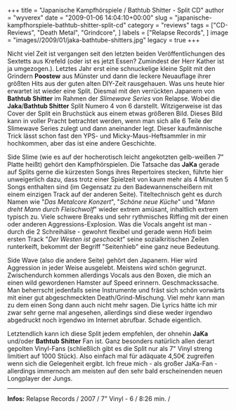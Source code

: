 +++
title = "Japanische Kampfhörspiele / Bathtub Shitter - Split CD"
author = "wyverex"
date = "2009-01-06 14:04:10+00:00"
slug = "japanische-kampfhorspiele-bathtub-shitter-split-cd"
category = "reviews"
tags = ["CD-Reviews", "Death Metal", "Grindcore", ]
labels = ["Relapse Records", ]
image = "images//2009/01/jaka-bathtube-shitters.jpg"
legacy = true
+++


Nicht viel Zeit ist vergangen seit den letzten beiden Veröffentlichungen des Sextetts aus Krefeld (oder ist es jetzt Essen? Zumindest der Herr Kather ist ja umgezogen.). Letztes Jahr erst eine schnuckelige kleine Split mit den Grindern **Poostew** aus Münster und dann die leckere Neuauflage ihrer größten Hits aus der guten alten DIY-Zeit rausgehauen.
Was uns heute hier erwartet ist wieder eine Split. Diesmal mit den verrückten Japanern von **Bathtub Shitter** im Rahmen der _Slimewave Series_ von Relapse. Wobei die **Jaka**/**Bathtub Shitter** Split Numero 4 von 6 darstellt. Witzigerweise ist das Cover der Split ein Bruchstück aus einem etwas größeren Bild. Dieses Bild kann in voller Pracht betrachtet werden, wenn man sich alle 6 Teile der Slimewave Series zulegt und dann aneinander legt. Dieser kaufmännische Trick lässt schon fast den YPS- und Micky-Maus-Heftsammler in mir hochkommen, aber das ist eine andere Geschichte.

Side Slime (wie es auf der hocherotisch leicht angekotzten gelb-weißen 7" Platte heißt) gehört den Kampfhörspielen. Die Tatsache das **JaKa** gerade auf Splits gerne die kürzesten Songs ihres Repertoires stecken, führte hier unweigerlich dazu, dass trotz einer Spielzeit von kaum mehr als 4 Minuten 5 Songs enthalten sind (im Gegensatz zu den Badewannenscheißern mit einem einzigen Track auf der anderen Seite).
Titeltechnisch geht es durch Namen wie "_Das Metalcore Konzert_", "_Schöne neue Küche_" und "_Mann dreht Mann durch Fleischwolf_" wieder extrem amüsant, inhaltlich extrem typisch zu. Viele schwere Breaks und sehr rythmisches Riffing mit der einen oder anderen Aggressions-Explosion.
Was die Vocals angeht ist man - durch die 2 Schreihälse - gewohnt flexibel und gerade wenn Hofi beim ersten Track "_Der Westen ist geschockt_" seine sozialkritischen Zeilen runterkeift, bekommt der Begriff "Seitenhieb" eine ganz neue Bedeutung.

Side Wave (also die andere Seite) gehört den Japanern. Hier wird Aggression in jeder Weise ausgelebt. Meistens wird schön gegrunzt. Zwischendurch kommen allerdings Vocals aus den Boxen, die mich an einen wild gewordenen Hamster auf Speed erinnern. Geschmackssache. Man beherrscht jedenfalls seine Instrumente und fräst sich schön vorwärts mit einer gut abgeschmeckten Death/Grind-Mischung. Viel mehr kann man zu dem einen Song dann auch nicht mehr sagen.
Die Lyrics hätte ich mir zwar sehr gerne mal angesehen, allerdings sind diese weder irgendwo abgedruckt noch irgendwo im Internet abrufbar. Schade eigentlich.

Letztendlich kann ich diese Split jedem empfehlen, der ohnehin **JaKa** und/oder **Bathtub Shitter** Fan ist. Ganz besonders natürlich allen derart gepolten Vinyl-Fans (schließlich gibt es die Split nur als 7" Vinyl streng limitiert auf 1000 Stück). Also einfach mal für adäquate 4,50€ zugreifen wenn sich die Gelegenheit ergibt. Ich freue mich - als großer JaKa-Fan - allerdings immernoch am meisten auf den sehr bald erscheinenden neuen Longplayer der Jungs.





---
**Infos:**
Relapse Records / 2007 / 
7" Vinyl - 6 / 8:26 min. / 
